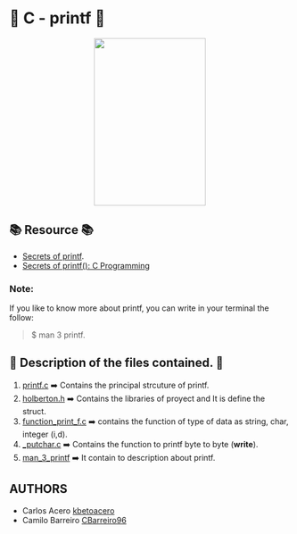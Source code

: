 # :star2: C - printf :star2:

<p align="center">
  <img src="https://user-images.githubusercontent.com/66263776/88123639-ecfdb300-cb90-11ea-930f-31a2f0a35b9e.jpeg" width="200" height= "300">
</p>

## :books: Resource :books:
* [Secrets of printf](https://www.cypress.com/file/54761/download "PDF secret of printf").
* [Secrets of printf(): C Programming](https://www.youtube.com/watch?v=Y9kUWsyyChk&t=319s "Video about secret programming")
### Note:
If you like to know more about printf, you can write in your terminal the follow:
> $ man 3 printf.
## :gem: Description of the files contained. :gem:
1. [printf.c](https://github.com/CBarreiro96/printf/blob/master/printf.c "Code printf f") :arrow_right: Contains the principal strcuture of printf.
2. [holberton.h](https://github.com/CBarreiro96/printf/blob/master/holberton.h "Header") :arrow_right: Contains the libraries of proyect and It is define the struct.
3. [function_print_f.c](https://github.com/CBarreiro96/printf/blob/master/function_print_f.c "Function s,c,d,i") :arrow_right: contains the function of type of data as string, char, integer (i,d).
4. [_putchar.c](https://github.com/CBarreiro96/printf/blob/master/_putchar.c "Printable Tools") :arrow_right: Contains the function to printf byte to byte (**write**).
5. [man_3_printf](https://github.com/CBarreiro96/printf/blob/master/man_3_printf "Description") :arrow_right: It contain to description about printf.
## AUTHORS
* Carlos Acero [kbetoacero](https://github.com/kbetoacero "User Github")
* Camilo Barreiro [CBarreiro96](https://github.com/CBarreiro96 "User Github")
